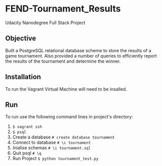 # FEND-Tournament_Results
Udacity Nanodegree Full Stack Project

## Objective
Built a PostgreSQL relational database scheme to store the results of a game tournament. Also provided a number of queries to efficiently report the results of the tournament and determine the winner.

## Installation
To run the Vagrant Virtual Machine will need to be insalled.

## Run
To run use the following command lines in project's directory:
1. `$ vagrant ssh`
2. `$ psql`
3. Create a database `# create database tournament`
4. Connect to database `# \c tournament`
5. Inialise schemas `# \i tournament.sql`
6. Quit psql `# \q`
7. Run Project `$ python tournament_test.py`
